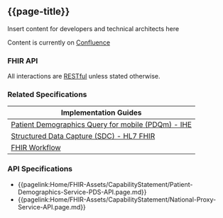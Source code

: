 ## {{page-title}}

Insert content for developers and technical architects here 

Content is currently on [Confluence](https://nhsd-confluence.digital.nhs.uk/pages/viewpage.action?pageId=768054103)

### FHIR API

All interactions are [RESTful](https://hl7.org/fhir/R4/http.html) unless stated otherwise.

### Related Specifications

| Implementation Guides |
|--
| [Patient Demographics Query for mobile (PDQm) - IHE](https://profiles.ihe.net/ITI/PDQm/) |
| [Structured Data Capture (SDC) - HL7 FHIR](https://build.fhir.org/ig/HL7/sdc/) |
| [FHIR Workflow](https://hl7.org/fhir/R4/workflow-module.html) 

### API Specifications

 - {{pagelink:Home/FHIR-Assets/CapabilityStatement/Patient-Demographics-Service-PDS-API.page.md}}
 - {{pagelink:Home/FHIR-Assets/CapabilityStatement/National-Proxy-Service-API.page.md}}
 
